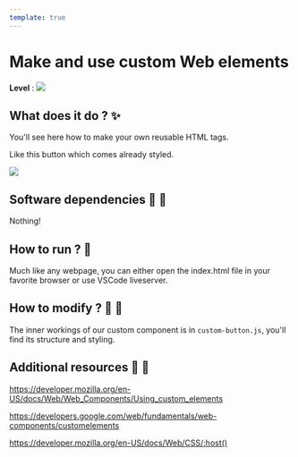 ```yaml
---
template: true
---
```


# Make and use custom Web elements

**Level** : ![](https://img.shields.io/badge/Level-Beginner-brightgreen)

## What does it do ? ✨

You'll see here how to make your own reusable HTML tags.

Like this button which comes already styled.

![](readme_resources/button.png)

## Software dependencies 🌈 📂

Nothing!

## How to run ? 🚀

Much like any webpage, you can either open the index.html file in your favorite browser or use VSCode liveserver.

## How to modify ? 🔩 🔨

The inner workings of our custom component is in `custom-button.js`, you'll find its structure and styling.

## Additional resources 📄 📗

https://developer.mozilla.org/en-US/docs/Web/Web_Components/Using_custom_elements

https://developers.google.com/web/fundamentals/web-components/customelements

https://developer.mozilla.org/en-US/docs/Web/CSS/:host()

